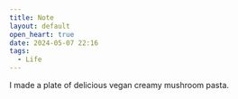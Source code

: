 ```yaml
---
title: Note
layout: default
open_heart: true
date: 2024-05-07 22:16
tags:
  - Life
---
```


I made a plate of delicious vegan creamy mushroom pasta.
